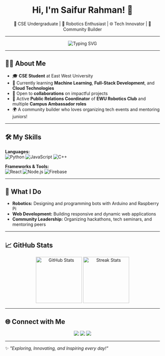 <h1 align="center">Hi, I'm Saifur Rahman! 👋</h1>
<p align="center">
🌟 CSE Undergraduate | 🤖 Robotics Enthusiast | 🌐 Tech Innovator | 🎯 Community Builder
</p>

---

<p align="center">
  <img src="https://readme-typing-svg.demolab.com?font=Fira+Code&size=22&pause=1000&center=true&width=435&lines=Welcome+to+My+GitHub!;Tech+Enthusiast+%F0%9F%9A%80;Passionate+Learner+%F0%9F%93%9A;Always+Open+to+Collaboration+%E2%9C%8F%EF%B8%8F" alt="Typing SVG" />
</p>

---

## 🧑‍💻 About Me
- 🎓 **CSE Student** at East West University  
- 🌱 Currently learning **Machine Learning**, **Full-Stack Development**, and **Cloud Technologies**  
- 🤝 Open to **collaborations** on impactful projects  
- 🎯 Active **Public Relations Coordinator** of **EWU Robotics Club** and multiple **Campus Ambassador roles**  
- 🌍 A community builder who loves organizing tech events and mentoring juniors!

---

## 🛠️ My Skills
**Languages:**  
![Python](https://img.shields.io/badge/-Python-3776AB?style=for-the-badge&logo=python&logoColor=white)
![JavaScript](https://img.shields.io/badge/-JavaScript-F7DF1E?style=for-the-badge&logo=javascript&logoColor=black)
![C++](https://img.shields.io/badge/-C++-00599C?style=for-the-badge&logo=cplusplus&logoColor=white)

**Frameworks & Tools:**  
![React](https://img.shields.io/badge/-React-61DAFB?style=for-the-badge&logo=react&logoColor=black)
![Node.js](https://img.shields.io/badge/-Node.js-339933?style=for-the-badge&logo=node.js&logoColor=white)
![Firebase](https://img.shields.io/badge/-Firebase-FFCA28?style=for-the-badge&logo=firebase&logoColor=black)

---

## 🚀 What I Do
- **Robotics:** Designing and programming bots with Arduino and Raspberry Pi  
- **Web Development:** Building responsive and dynamic web applications  
- **Community Leadership:** Organizing hackathons, tech seminars, and mentoring peers  

---

## 📈 GitHub Stats  
<div align="center">
  <img src="https://github-readme-stats.vercel.app/api?username=saifur033&show_icons=true&theme=radical" alt="GitHub Stats" height="150" />
  <img src="https://github-readme-streak-stats.herokuapp.com/?user=saifur033&theme=radical" alt="Streak Stats" height="150" />
</div>

---

## 🌐 Connect with Me  
<p align="center">
  <a href="mailto:saifur.rahman@example.com"><img src="https://img.shields.io/badge/-Email-D14836?style=for-the-badge&logo=gmail&logoColor=white"></a>
  <a href="https://www.linkedin.com/in/saifurrahman"><img src="https://img.shields.io/badge/-LinkedIn-0077B5?style=for-the-badge&logo=linkedin&logoColor=white"></a>
  <a href="https://github.com/saifur033"><img src="https://img.shields.io/badge/-GitHub-181717?style=for-the-badge&logo=github&logoColor=white"></a>
</p>

---

✨ *"Exploring, Innovating, and Inspiring every day!"*
